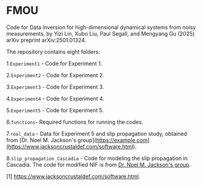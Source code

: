# FMOU
Code for Data inversion for high-dimensional dynamical systems from noisy measurements, by Yizi Lin, Xubo Liu, Paul Segall, and Mengyang Gu (2025) arXiv preprint arXiv:2501.01324.

The repository contains eight folders:


1.`Experiment1` - Code for Experiment 1.

2.`Experiment2` - Code for Experiment 2.

3.`Experiment3` - Code for Experiment 3.

4.`Experiment4` - Code for Experiment 4.

5.`Experiment5` - Code for Experiment 5.

6.`functions`- Required functions for running the codes.

7.`real_data` - Data for Experiment 5 and slip propagation study, obtained from [Dr. Noel M. Jackson's group](https://example.com](https://www.jacksoncrustaldef.com/software.html). 

8.`slip_propagation_Cascadia` - Code for modeling the slip propagation in Cascadia. The code for modified NIF is from [Dr. Noel M. Jackson's group](https://www.jacksoncrustaldef.com/software.html).



[1] https://www.jacksoncrustaldef.com/software.html.
